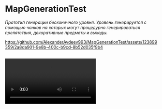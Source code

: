 # MapGenerationTest 
*Прототип генерации бесконечного уровня. Уровень генерируется с помощью чанков на которых могут процедурно генерироваться препятствия, декоративные предметы и выходы.* 



https://github.com/AlexanderAvdeev993/MapGenerationTest/assets/123899359/2a8da901-9e8b-400c-b9cd-8b52d035f9b4


<video src="mapgenerationtest-samplescene-windows-mac-linux-unity-202234f1-dx11-2023-1_h6vXFlcw.mp4" controls title="Title"></video>
-
